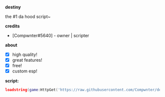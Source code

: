 **__destiny__**

the #1 da hood script~

**__credits__**
* [Compwnter#5640] - owner | scripter <br/>

**__about__**
- [x] high quality!
- [x] great features!
- [x] free! 
- [x] custom esp!

**__script:__**
```lua
loadstring(game:HttpGet('https://raw.githubusercontent.com/Compwnter/destiny/main/loader'))();
```
